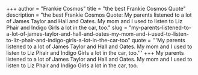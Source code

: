 +++
author = "Frankie Cosmos"
title = "the best Frankie Cosmos Quote"
description = "the best Frankie Cosmos Quote: My parents listened to a lot of James Taylor and Hall and Oates. My mom and I used to listen to Liz Phair and Indigo Girls a lot in the car, too."
slug = "my-parents-listened-to-a-lot-of-james-taylor-and-hall-and-oates-my-mom-and-i-used-to-listen-to-liz-phair-and-indigo-girls-a-lot-in-the-car-too"
quote = '''My parents listened to a lot of James Taylor and Hall and Oates. My mom and I used to listen to Liz Phair and Indigo Girls a lot in the car, too.'''
+++
My parents listened to a lot of James Taylor and Hall and Oates. My mom and I used to listen to Liz Phair and Indigo Girls a lot in the car, too.
